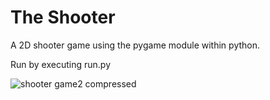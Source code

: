 # The Shooter
A 2D shooter game using the pygame module within python.

Run by executing run.py

![shooter game2 compressed](https://user-images.githubusercontent.com/112262472/192654681-8d082128-814c-4ddb-8aea-f49edaed5569.gif)
